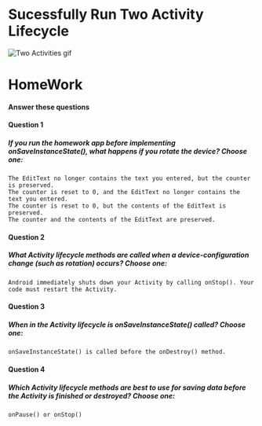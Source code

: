 # Sucessfully Run Two Activity Lifecycle
![Two Activities gif](https://user-images.githubusercontent.com/23361796/55686567-82683a00-5982-11e9-8c35-abdda81f2947.gif)

# HomeWork


#### Answer these questions
#### Question 1
##### If you run the homework app before implementing onSaveInstanceState(), what happens if you rotate the device? Choose one:

    The EditText no longer contains the text you entered, but the counter is preserved.
    The counter is reset to 0, and the EditText no longer contains the text you entered.
    The counter is reset to 0, but the contents of the EditText is preserved.
    The counter and the contents of the EditText are preserved.

#### Question 2
##### What Activity lifecycle methods are called when a device-configuration change (such as rotation) occurs? Choose one:

    Android immediately shuts down your Activity by calling onStop(). Your code must restart the Activity.

#### Question 3
##### When in the Activity lifecycle is onSaveInstanceState() called? Choose one:

    onSaveInstanceState() is called before the onDestroy() method.

#### Question 4
##### Which Activity lifecycle methods are best to use for saving data before the Activity is finished or destroyed? Choose one:

    onPause() or onStop()


